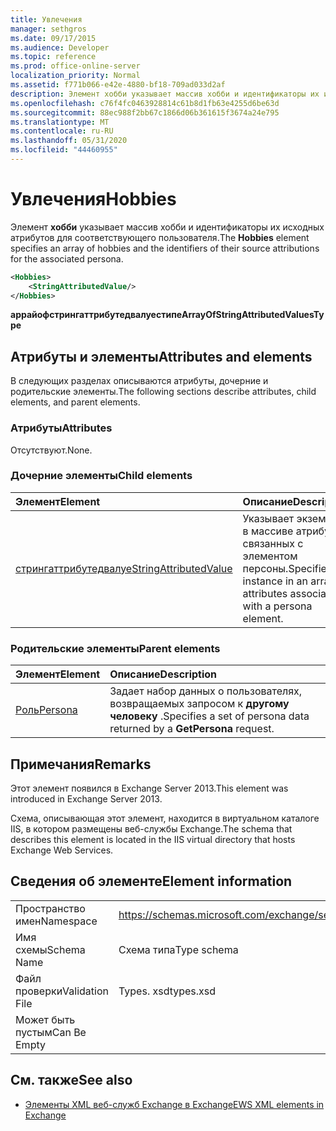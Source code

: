 ```yaml
---
title: Увлечения
manager: sethgros
ms.date: 09/17/2015
ms.audience: Developer
ms.topic: reference
ms.prod: office-online-server
localization_priority: Normal
ms.assetid: f771b066-e42e-4880-bf18-709ad033d2af
description: Элемент хобби указывает массив хобби и идентификаторы их исходных атрибутов для соответствующего пользователя.
ms.openlocfilehash: c76f4fc0463928814c61b8d1fb63e4255d6be63d
ms.sourcegitcommit: 88ec988f2bb67c1866d06b361615f3674a24e795
ms.translationtype: MT
ms.contentlocale: ru-RU
ms.lasthandoff: 05/31/2020
ms.locfileid: "44460955"
---
```

# <a name="hobbies"></a><span data-ttu-id="73506-103">Увлечения</span><span class="sxs-lookup"><span data-stu-id="73506-103">Hobbies</span></span>

<span data-ttu-id="73506-104">Элемент **хобби** указывает массив хобби и идентификаторы их исходных атрибутов для соответствующего пользователя.</span><span class="sxs-lookup"><span data-stu-id="73506-104">The **Hobbies** element specifies an array of hobbies and the identifiers of their source attributions for the associated persona.</span></span> 
  
```XML
<Hobbies>
    <StringAttributedValue/>
</Hobbies>
```

 <span data-ttu-id="73506-105">**аррайофстрингаттрибутедвалуестипе**</span><span class="sxs-lookup"><span data-stu-id="73506-105">**ArrayOfStringAttributedValuesType**</span></span>
## <a name="attributes-and-elements"></a><span data-ttu-id="73506-106">Атрибуты и элементы</span><span class="sxs-lookup"><span data-stu-id="73506-106">Attributes and elements</span></span>

<span data-ttu-id="73506-107">В следующих разделах описываются атрибуты, дочерние и родительские элементы.</span><span class="sxs-lookup"><span data-stu-id="73506-107">The following sections describe attributes, child elements, and parent elements.</span></span>
  
### <a name="attributes"></a><span data-ttu-id="73506-108">Атрибуты</span><span class="sxs-lookup"><span data-stu-id="73506-108">Attributes</span></span>

<span data-ttu-id="73506-109">Отсутствуют.</span><span class="sxs-lookup"><span data-stu-id="73506-109">None.</span></span>
  
### <a name="child-elements"></a><span data-ttu-id="73506-110">Дочерние элементы</span><span class="sxs-lookup"><span data-stu-id="73506-110">Child elements</span></span>

|<span data-ttu-id="73506-111">**Элемент**</span><span class="sxs-lookup"><span data-stu-id="73506-111">**Element**</span></span>|<span data-ttu-id="73506-112">**Описание**</span><span class="sxs-lookup"><span data-stu-id="73506-112">**Description**</span></span>|
|:-----|:-----|
|[<span data-ttu-id="73506-113">стрингаттрибутедвалуе</span><span class="sxs-lookup"><span data-stu-id="73506-113">StringAttributedValue</span></span>](stringattributedvalue.md) <br/> |<span data-ttu-id="73506-114">Указывает экземпляр в массиве атрибутов, связанных с элементом персоны.</span><span class="sxs-lookup"><span data-stu-id="73506-114">Specifies an instance in an array of attributes associated with a persona element.</span></span>  <br/> |
   
### <a name="parent-elements"></a><span data-ttu-id="73506-115">Родительские элементы</span><span class="sxs-lookup"><span data-stu-id="73506-115">Parent elements</span></span>

|<span data-ttu-id="73506-116">**Элемент**</span><span class="sxs-lookup"><span data-stu-id="73506-116">**Element**</span></span>|<span data-ttu-id="73506-117">**Описание**</span><span class="sxs-lookup"><span data-stu-id="73506-117">**Description**</span></span>|
|:-----|:-----|
|[<span data-ttu-id="73506-118">Роль</span><span class="sxs-lookup"><span data-stu-id="73506-118">Persona</span></span>](persona.md) <br/> |<span data-ttu-id="73506-119">Задает набор данных о пользователях, возвращаемых запросом к **другому человеку** .</span><span class="sxs-lookup"><span data-stu-id="73506-119">Specifies a set of persona data returned by a **GetPersona** request.</span></span>  <br/> |
   
## <a name="remarks"></a><span data-ttu-id="73506-120">Примечания</span><span class="sxs-lookup"><span data-stu-id="73506-120">Remarks</span></span>

<span data-ttu-id="73506-121">Этот элемент появился в Exchange Server 2013.</span><span class="sxs-lookup"><span data-stu-id="73506-121">This element was introduced in Exchange Server 2013.</span></span>
  
<span data-ttu-id="73506-122">Схема, описывающая этот элемент, находится в виртуальном каталоге IIS, в котором размещены веб-службы Exchange.</span><span class="sxs-lookup"><span data-stu-id="73506-122">The schema that describes this element is located in the IIS virtual directory that hosts Exchange Web Services.</span></span>
  
## <a name="element-information"></a><span data-ttu-id="73506-123">Сведения об элементе</span><span class="sxs-lookup"><span data-stu-id="73506-123">Element information</span></span>

|||
|:-----|:-----|
|<span data-ttu-id="73506-124">Пространство имен</span><span class="sxs-lookup"><span data-stu-id="73506-124">Namespace</span></span>  <br/> |https://schemas.microsoft.com/exchange/services/2006/types  <br/> |
|<span data-ttu-id="73506-125">Имя схемы</span><span class="sxs-lookup"><span data-stu-id="73506-125">Schema Name</span></span>  <br/> |<span data-ttu-id="73506-126">Схема типа</span><span class="sxs-lookup"><span data-stu-id="73506-126">Type schema</span></span>  <br/> |
|<span data-ttu-id="73506-127">Файл проверки</span><span class="sxs-lookup"><span data-stu-id="73506-127">Validation File</span></span>  <br/> |<span data-ttu-id="73506-128">Types. xsd</span><span class="sxs-lookup"><span data-stu-id="73506-128">types.xsd</span></span>  <br/> |
|<span data-ttu-id="73506-129">Может быть пустым</span><span class="sxs-lookup"><span data-stu-id="73506-129">Can Be Empty</span></span>  <br/> ||
   
## <a name="see-also"></a><span data-ttu-id="73506-130">См. также</span><span class="sxs-lookup"><span data-stu-id="73506-130">See also</span></span>



- [<span data-ttu-id="73506-131">Элементы XML веб-служб Exchange в Exchange</span><span class="sxs-lookup"><span data-stu-id="73506-131">EWS XML elements in Exchange</span></span>](ews-xml-elements-in-exchange.md)

